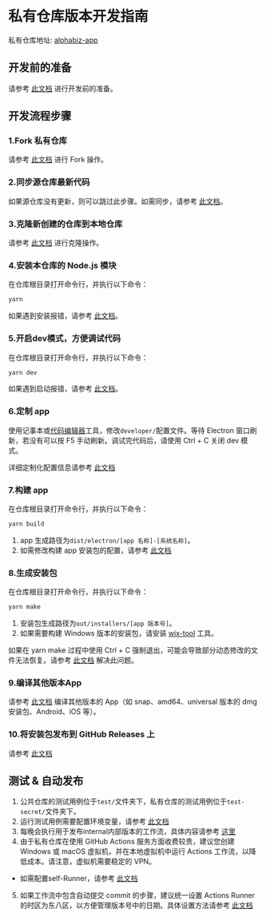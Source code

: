 # 私有仓库版本开发指南

私有仓库地址: [alphabiz-app](https://github.com/tanshuai/alphabiz-app)

## 开发前的准备

请参考 <a href="https://github.com/tanshuai/alphabiz/blob/main/docs/zh_cn/prepare-before-dev.md"  target="_blank">此文档</a> 进行开发前的准备。

## 开发流程步骤

### 1.Fork 私有仓库

请参考 <a href="https://github.com/tanshuai/alphabiz/blob/main/docs/zh_cn/fork-repo-hint.md">此文档</a> 进行 Fork 操作。

### 2.同步源仓库最新代码

如果源仓库没有更新，则可以跳过此步骤。如需同步，请参考 <a href="https://github.com/tanshuai/alphabiz/blob/main/docs/zh_cn/fork-repo-hint.md#2-%E5%90%8C%E6%AD%A5%E6%BA%90%E4%BB%93%E5%BA%93-">此文档</a>。

### 3.克隆新创建的仓库到本地仓库

请参考 <a href="https://github.com/tanshuai/alphabiz/blob/main/docs/zh_cn/fork-repo-hint.md#3-%E5%85%8B%E9%9A%86%E4%BB%93%E5%BA%93-">此文档</a> 进行克隆操作。

### 4.安装本仓库的 Node.js 模块

在仓库根目录打开命令行，并执行以下命令：

```bash
yarn
```

如果遇到安装报错，请参考 [此文档](https://github.com/tanshuai/alphabiz/blob/main/docs/zh_cn/development-issues-solutions.md)。

### 5.开启dev模式，方便调试代码  

在仓库根目录打开命令行，并执行以下命令：

```bash
yarn dev
```

如果遇到启动报错，请参考 [此文档](https://github.com/tanshuai/alphabiz/blob/main/docs/zh_cn/development-issues-solutions.md#2--yarn-dev-%E5%8F%AF%E8%83%BD%E9%81%87%E5%88%B0%E7%9A%84%E6%8A%A5%E9%94%99-)。

### 6.定制 app

使用记事本或[代码编辑器](https://github.com/zeeis/customization-test/tree/main/docs/zh_cn/fork-repo-hint.md#code-editor)工具，修改`developer/`配置文件。等待 Electron 窗口刷新，若没有可以按 F5 手动刷新。调试完代码后，请使用 Ctrl + C 关闭 dev 模式。

详细定制化配置信息请参考 <a href="https://github.com/tanshuai/alphabiz/blob/main/docs/zh_cn/customized-content.md">此文档</a>

### 7.构建 app

在仓库根目录打开命令行，并执行以下命令：

```bash
yarn build
```

1. app 生成路径为`dist/electron/[app 名称]-[系统名称]`。
2. 如需修改构建 app 安装包的配置，请参考 [此文档](https://github.com/zeeis/customization-test/blob/main/docs/zh_cn/customized-content.md#install-package-config)

### 8.生成安装包

在仓库根目录打开命令行，并执行以下命令：

```bash
yarn make
```

1. 安装包生成路径为`out/installers/[app 版本号]`。
2. 如果需要构建 Windows 版本的安装包，请安装 <a href="https://github.com/tanshuai/alphabiz/blob/main/docs/zh_cn/prepare-before-dev.md#7-%E5%9C%A8-windows-%E7%B3%BB%E7%BB%9F%E4%B8%8B%E9%9C%80%E8%A6%81%E5%AE%89%E8%A3%85-wix-toolset">wix-tool</a> 工具。

如果在 yarn make 过程中使用 Ctrl + C 强制退出，可能会导致部分动态修改的文件无法恢复。请参考 <a href="https://github.com/tanshuai/alphabiz/blob/main/docs/zh_cn/fork-repo-hint.md#4-%E6%81%A2%E5%A4%8D%E8%A2%AB%E5%8A%A8%E6%80%81%E4%BF%AE%E6%94%B9%E7%9A%84%E6%96%87%E4%BB%B6-">此文档</a> 解决此问题。

### 9.编译其他版本App

请参考 <a href="https://github.com/tanshuai/alphabiz/blob/main/docs/zh_cn/build-app.md">此文档</a> 编译其他版本的 App（如 snap、amd64、universal 版本的 dmg 安装包、Android、iOS 等）。

### 10.将安装包发布到 GitHub Releases 上
请参考 <a href="https://github.com/tanshuai/alphabiz/blob/main/docs/zh_cn/fork-repo-hint.md#5-%E6%89%8B%E5%8A%A8%E5%8F%91%E5%B8%83github-release-">此文档</a>

## 测试 & 自动发布

1. 公共仓库的测试用例位于`test/`文件夹下，私有仓库的测试用例位于`test-secret/`文件夹下。
2. 运行测试用例需要配置环境变量，请参考 <a href="https://github.com/tanshuai/alphabiz/blob/main/docs/zh_cn/fork-repo-hint.md#6-%E6%B5%8B%E8%AF%95%E7%8E%AF%E5%A2%83%E5%8F%98%E9%87%8F-">此文档</a>
3. 每晚会执行用于发布internal内部版本的工作流，具体内容请参考 [这里](https://github.com/tanshuai/alphabiz-app/blob/main/.github/workflows/release-internal.yml)
4. 由于私有仓库在使用 GitHub Actions 服务方面收费较贵，建议您创建 Windows 或 macOS 虚拟机，并在本地虚拟机中运行 Actions 工作流，以降低成本。请注意，虚拟机需要稳定的 VPN。
- 如需配置self-Runner，请参考 [此文档](https://github.com/tanshuai/alphabiz/blob/main/docs/zh_cn/fork-repo-hint.md#8-%E9%85%8D%E7%BD%AE-github-actions-self-runner-)
5. 如果工作流中包含自动提交 commit 的步骤，建议统一设置 Actions Runner 的时区为东八区，以方便管理版本号中的日期。具体设置方法请参考 <a href="https://github.com/tanshuai/alphabiz/blob/main/docs/zh_cn/fork-repo-hint.md#7-workflow%E8%AE%BE%E7%BD%AE%E6%97%B6%E5%8C%BA%E6%AD%A5%E9%AA%A4-">此文档</a>
